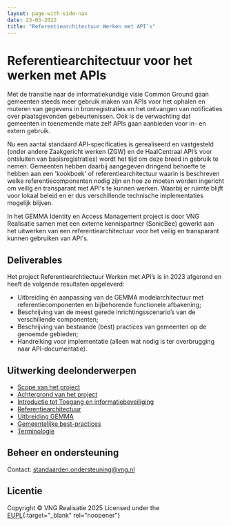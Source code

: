 ```yaml
---
layout: page-with-side-nav
date: 23-03-2022
title: "Referentiearchitectuur Werken met API’s"
---
```


# Referentiearchitectuur voor het werken met APIs
Met de transitie naar de informatiekundige visie Common Ground gaan gemeenten steeds meer gebruik maken van APIs voor het ophalen en muteren van gegevens in bronregistraties en het ontvangen van notificaties over plaatsgevonden gebeurtenissen. Ook is de verwachting dat gemeenten in toenemende mate zelf APIs gaan aanbieden voor in- en extern gebruik. 

Nu een aantal standaard API-specificaties is gerealiseerd en vastgesteld (onder andere Zaakgericht werken (ZGW) en de HaalCentraal API’s voor ontsluiten van basisregistraties) wordt het tijd om deze breed in gebruik te nemen. Gemeenten hebben daarbij aangegeven dringend behoefte te hebben aan een 'kookboek' of referentiearchitectuur waarin is beschreven welke referentiecomponenten nodig zijn en hoe ze moeten worden ingericht om veilig en transparant met API's te kunnen werken. Waarbij er ruimte blijft voor lokaal beleid en er dus verschillende technische implementaties mogelijk blijven.

In het GEMMA Identity en Access Management project is door VNG Realisatie samen met een externe kennispartner (SonicBee) gewerkt aan het uitwerken van een referentiearchitectuur voor het veilig en transparant kunnen gebruiken van API's. 

## Deliverables
Het project Referentiearchtiectuur Werken met API’s is in 2023 afgerond en heeft de volgende resultaten opgeleverd:
* Uitbreiding én aanpassing van de GEMMA modelarchitectuur met referentiecomponenten en bijbehorende functionele afbakening;
* Beschrijving van de meest gerede inrichtingsscenario’s van de verschillende componenten;
* Beschrijving van bestaande (best) practices van gemeenten op de genoemde gebieden;
* Handreiking voor implementatie (alleen wat nodig is ter overbrugging naar API-documentatie).

## Uitwerking deelonderwerpen
- [Scope van het project](./scope.md)
- [Achtergrond van het project](./uitwerking/achtergrond/index.md)
- [Introductie tot Toegang en informatiebeveiliging](./uitwerking/introductie/index.md)
- [Referentiearchitectuur](./uitwerking/referentiearchitectuur/index.md)
- [Uitbreiding GEMMA](./uitwerking/gemma/index.md)
- [Gemeentelijke best-practices](./uitwerking/practices/index.md)
- [Terminologie](./uitwerking/terminologie/index.md)

## Beheer en ondersteuning
Contact: standaarden.ondersteuning@vng.nl

## Licentie
Copyright &copy; VNG Realisatie 2025
Licensed under the [EUPL](https://github.com/VNG-Realisatie/IAM/blob/master/LICENSE.md){:target="_blank" rel="noopener"}
